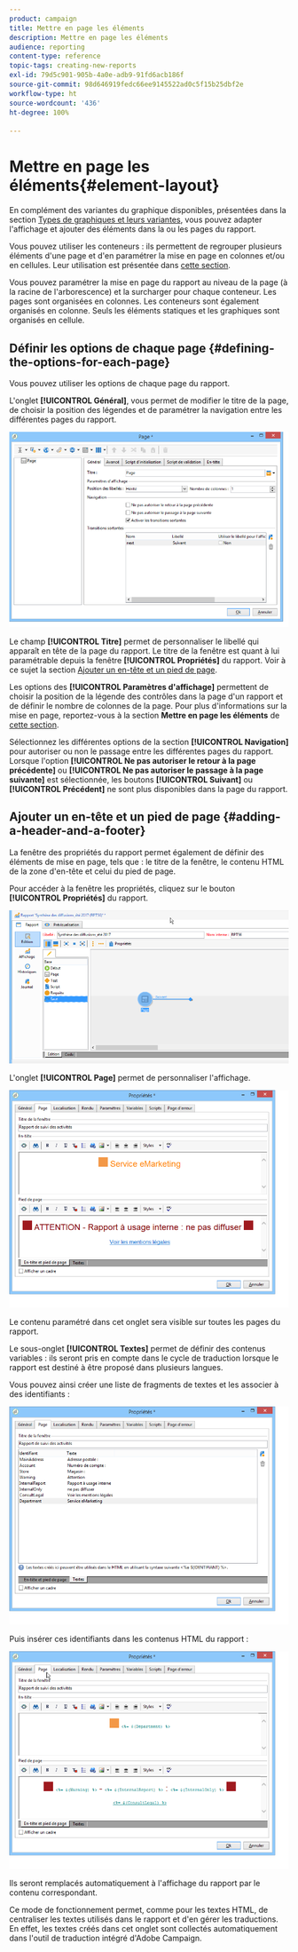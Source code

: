 ```yaml
---
product: campaign
title: Mettre en page les éléments
description: Mettre en page les éléments
audience: reporting
content-type: reference
topic-tags: creating-new-reports
exl-id: 79d5c901-905b-4a0e-adb9-91fd6acb186f
source-git-commit: 98d646919fedc66ee9145522ad0c5f15b25dbf2e
workflow-type: ht
source-wordcount: '436'
ht-degree: 100%

---
```


# Mettre en page les éléments{#element-layout}

En complément des variantes du graphique disponibles, présentées dans la section [Types de graphiques et leurs variantes](../../reporting/using/creating-a-chart.md#chart-types-and-variants), vous pouvez adapter l&#39;affichage et ajouter des éléments dans la ou les pages du rapport.

Vous pouvez utiliser les conteneurs : ils permettent de regrouper plusieurs éléments d&#39;une page et d&#39;en paramétrer la mise en page en colonnes et/ou en cellules. Leur utilisation est présentée dans [cette section](../../web/using/defining-web-forms-layout.md#creating-containers).

Vous pouvez paramétrer la mise en page du rapport au niveau de la page (à la racine de l&#39;arborescence) et la surcharger pour chaque conteneur. Les pages sont organisées en colonnes. Les conteneurs sont également organisés en colonne. Seuls les éléments statiques et les graphiques sont organisés en cellule.

## Définir les options de chaque page {#defining-the-options-for-each-page}

Vous pouvez utiliser les options de chaque page du rapport.

L&#39;onglet **[!UICONTROL Général]**, vous permet de modifier le titre de la page, de choisir la position des légendes et de paramétrer la navigation entre les différentes pages du rapport.

![](assets/s_ncs_advuser_report_wizard_022.png)

Le champ **[!UICONTROL Titre]** permet de personnaliser le libellé qui apparaît en tête de la page du rapport. Le titre de la fenêtre est quant à lui paramétrable depuis la fenêtre **[!UICONTROL Propriétés]** du rapport. Voir à ce sujet la section [Ajouter un en-tête et un pied de page](#adding-a-header-and-a-footer).

Les options des **[!UICONTROL Paramètres d&#39;affichage]** permettent de choisir la position de la légende des contrôles dans la page d&#39;un rapport et de définir le nombre de colonnes de la page. Pour plus d&#39;informations sur la mise en page, reportez-vous à la section **Mettre en page les éléments** de [cette section](../../web/using/defining-web-forms-layout.md#positioning-the-fields-on-the-page).

Sélectionnez les différentes options de la section **[!UICONTROL Navigation]** pour autoriser ou non le passage entre les différentes pages du rapport. Lorsque l&#39;option **[!UICONTROL Ne pas autoriser le retour à la page précédente]** ou **[!UICONTROL Ne pas autoriser le passage à la page suivante]** est sélectionnée, les boutons **[!UICONTROL Suivant]** ou **[!UICONTROL Précédent]** ne sont plus disponibles dans la page du rapport.

## Ajouter un en-tête et un pied de page {#adding-a-header-and-a-footer}

La fenêtre des propriétés du rapport permet également de définir des éléments de mise en page, tels que : le titre de la fenêtre, le contenu HTML de la zone d&#39;en-tête et celui du pied de page.

Pour accéder à la fenêtre les propriétés, cliquez sur le bouton **[!UICONTROL Propriétés]** du rapport.

![](assets/reporting_properties.png)

L&#39;onglet **[!UICONTROL Page]** permet de personnaliser l&#39;affichage.

![](assets/s_ncs_advuser_report_properties_04.png)

Le contenu paramétré dans cet onglet sera visible sur toutes les pages du rapport.

Le sous-onglet **[!UICONTROL Textes]** permet de définir des contenus variables : ils seront pris en compte dans le cycle de traduction lorsque le rapport est destiné à être proposé dans plusieurs langues.

Vous pouvez ainsi créer une liste de fragments de textes et les associer à des identifiants :

![](assets/s_ncs_advuser_report_properties_04a.png)

Puis insérer ces identifiants dans les contenus HTML du rapport :

![](assets/s_ncs_advuser_report_properties_04b.png)

Ils seront remplacés automatiquement à l&#39;affichage du rapport par le contenu correspondant.

Ce mode de fonctionnement permet, comme pour les textes HTML, de centraliser les textes utilisés dans le rapport et d&#39;en gérer les traductions. En effet, les textes créés dans cet onglet sont collectés automatiquement dans l&#39;outil de traduction intégré d&#39;Adobe Campaign.
